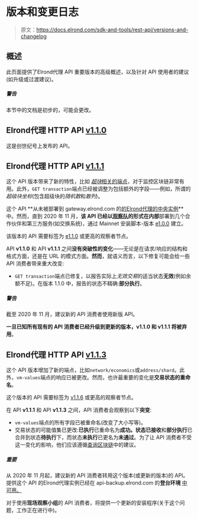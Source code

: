 # 版本和变更日志

> 原文：<https://docs.elrond.com/sdk-and-tools/rest-api/versions-and-changelog>

 ## **概述**

此页面提供了Elrond代理 API 重要版本的高级概述，以及针对 API 使用者的建议(如升级或过渡建议)。

##### 警告

本节中的文档是初步的，可能会更改。

## **Elrond代理 HTTP API [v1.1.0](https://github.com/ElrondNetwork/elrond-proxy-go/releases/tag/v1.1.0)**

这是创世纪号上发布的 API。

## **Elrond代理 HTTP API [v1.1.1](https://github.com/ElrondNetwork/elrond-proxy-go/releases/tag/v1.1.1)**

这个 API 版本带来了新的特性，比如 [*超块*相关的端点](/sdk-and-tools/rest-api/blocks#get-hyperblock-by-nonce)，对于监控区块链非常有用。此外，`GET transaction`端点已经被调整为包括额外的字段——例如，所谓的*超级块坐标*(包含超级块的*随机数*和*散列*)。

这个 API **从未被部署到 gateway.elrond.com 的[的Elrond代理的中央实例](https://gateway.elrond.com/)**中。然而，直到 2020 年 11 月，**该 API 已经以[观察队](/integrators/observing-squad)的形式在内部**部署到几个合作伙伴和第三方服务(如交换系统)，通过 Mainnet 安装脚本-版本 [e1.0.0](https://github.com/ElrondNetwork/elrond-go-scripts-mainnet/releases/tag/e1.0.0) 建立。

该版本的 API 需要标签为 [e1.1.0](https://github.com/ElrondNetwork/elrond-go/releases/tag/e1.1.0) 或更高的观察者节点。

API **v1.1.0** 和 API **v1.1.1** 之间**没有突破性的变化**——无论是在请求/响应的结构和格式方面，还是在 URL 的模式方面。**然而**，就语义而言，以下修复可能会给一些 API 消费者带来重大改变:

*   `GET transaction`端点已修复，以报告实际上*无效交易*的适当状态**无效**(例如余额不足)。在版本 1.1.0 中，报告的状态不精确:**部分执行**。

##### 警告

截至 2020 年 11 月，建议新的 API 消费者使用新版 API。

**一旦已知所有现有的 API 消费者已经升级到更新的版本，v1.1.0 和 v1.1.1 将被弃用**。

## **Elrond代理 HTTP API [v1.1.3](https://github.com/ElrondNetwork/elrond-proxy-go/releases/tag/v1.1.3)**

这个 API 版本增加了新的端点，比如`network/economics`或`address/shard`。此外，`vm-values`端点的响应已被更改。然而，也许最重要的变化是**交易状态的重命名**。

这个版本的 API 需要标签为 [v1.1.6](https://github.com/ElrondNetwork/elrond-go/releases/tag/v1.1.6) 或更高的观察者节点。

在 API **v1.1.1** 和 API **v1.1.3** 之间，API 消费者会观察到以下**突变**:

*   `vm-values`端点的所有字段已被重命名(改变了大小写等)。
*   交易状态的可能值集已更改:**已执行**已重命名为**成功。**状态**已接收**和**部分执行**已合并到状态**待执行**下，而状态**未执行**已更名为**未通过**。为了让 API 消费者不受这一变化的影响，他们应该遵循[查询区块链](/integrators/querying-the-blockchain)中的建议。

##### 重要

从 2020 年 11 月起，建议新的 API 消费者转用这个版本(或更新的版本)的 API。提供这个 API 的Elrond代理实例已经在 api-backup.elrond.com 的**登台环境** [中可用。](https://api-backup.elrond.com/)

对于使用**现场观察小组**的 API 消费者，将提供一个更新的安装程序(关于这个问题，工作正在进行中)。